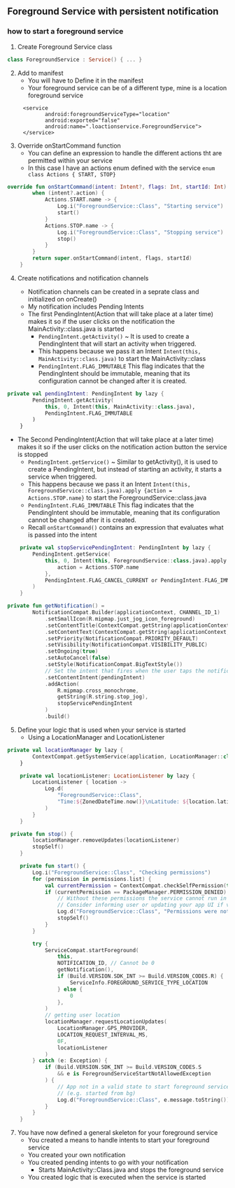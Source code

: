 ## Foreground Service with persistent notification

### how to start a foreground service

1. Create Foreground Service class
 
```kotlin
class ForegroundService : Service() { ... }
```

2. Add to manifest
    - You will have to Define it in the manifest
    - Your foreground service can be of a different type, mine is a location foreground service

```manifest
     <service
            android:foregroundServiceType="location"
            android:exported="false"
            android:name=".loactionservice.ForegroundService">
     </service>
```

3. Override onStartCommand function
    * You can define an expression to handle the different actions tht are permitted within your service
    * In this case I have an actions enum defined with the service `enum class Actions { START, STOP}`

```kotlin
override fun onStartCommand(intent: Intent?, flags: Int, startId: Int): Int {
        when (intent?.action) {
            Actions.START.name -> {
                Log.i("ForegroundService::Class", "Starting service")
                start()
            }
            Actions.STOP.name -> {
                Log.i("ForegroundService::Class", "Stopping service")
                stop()
            }
        }
        return super.onStartCommand(intent, flags, startId)
    }

```

4. Create notifications and notification channels
    - Notification channels can be created in a seprate class and initialized on onCreate()
    - My notification includes Pending Intents


    * The first PendingIntent(Action that will take place at a later time) makes it so if the user clicks on the notification the MainActivity::class.java is started
        * `PendingIntent.getActivity()` ~ It is used to create a PendingIntent that will start an activity when triggered.
        * This happens because we pass it an Intent `Intent(this, MainActivity::class.java)` to start the MainActivity::class
        * `PendingIntent.FLAG_IMMUTABLE` This flag indicates that the PendingIntent should be immutable, meaning that its configuration cannot be changed after it is created. 

```kotlin
private val pendingIntent: PendingIntent by lazy {
        PendingIntent.getActivity(
            this, 0, Intent(this, MainActivity::class.java),
            PendingIntent.FLAG_IMMUTABLE
        )
    }
```

* The Second PendingIntent(Action that will take place at a later time) makes it so if the user clicks on the notification action button the service is stopped
    * `PendingIntent.getService()` ~ Similar to getActivity(), it is used to create a PendingIntent, but instead of starting an activity, it starts a service when triggered. 
    * This happens because we pass it an Intent `Intent(this, ForegroundService::class.java).apply {action = Actions.STOP.name}` to start the ForegroundService::class.java
    * `PendingIntent.FLAG_IMMUTABLE` This flag indicates that the PendingIntent should be immutable, meaning that its configuration cannot be changed after it is created. 
    * Recall `onStartCommand()` contains an expression that evaluates what is passed into the intent

```kotlin
    private val stopServicePendingIntent: PendingIntent by lazy {
        PendingIntent.getService(
            this, 0, Intent(this, ForegroundService::class.java).apply {
                action = Actions.STOP.name
            },
            PendingIntent.FLAG_CANCEL_CURRENT or PendingIntent.FLAG_IMMUTABLE
        )
    }
```

```kotlin
private fun getNotification() =
        NotificationCompat.Builder(applicationContext, CHANNEL_ID_1)
            .setSmallIcon(R.mipmap.just_jog_icon_foreground)
            .setContentTitle(ContextCompat.getString(applicationContext, R.string.just_jog))
            .setContentText(ContextCompat.getString(applicationContext, R.string.notification_text))
            .setPriority(NotificationCompat.PRIORITY_DEFAULT)
            .setVisibility(NotificationCompat.VISIBILITY_PUBLIC)
            .setOngoing(true)
            .setAutoCancel(false)
            .setStyle(NotificationCompat.BigTextStyle())
            // Set the intent that fires when the user taps the notification.
            .setContentIntent(pendingIntent)
            .addAction(
                R.mipmap.cross_monochrome,
                getString(R.string.stop_jog),
                stopServicePendingIntent
            )
            .build()
```

5. Define your logic that is used when your service is started
    * Using a LocationManager and LocationListener
      
```kotlin
private val locationManager by lazy {
        ContextCompat.getSystemService(application, LocationManager::class.java) as LocationManager
    }

    private val locationListener: LocationListener by lazy {
        LocationListener { location ->
            Log.d(
                "ForegroundService::Class",
                "Time:${ZonedDateTime.now()}\nLatitude: ${location.latitude}, Longitude:${location.longitude}"
            )
        }
    }
```


```kotlin
 private fun stop() {
        locationManager.removeUpdates(locationListener)
        stopSelf()
    }

    private fun start() {
        Log.i("ForegroundService::Class", "Checking permissions")
        for (permission in permissions.list) {
            val currentPermission = ContextCompat.checkSelfPermission(this, permission)
            if (currentPermission == PackageManager.PERMISSION_DENIED) {
                // Without these permissions the service cannot run in the foreground
                // Consider informing user or updating your app UI if visible.
                Log.d("ForegroundService::Class", "Permissions were not given, stopping service!")
                stopSelf()
            }
        }

        try {
            ServiceCompat.startForeground(
                this,
                NOTIFICATION_ID, // Cannot be 0
                getNotification(),
                if (Build.VERSION.SDK_INT >= Build.VERSION_CODES.R) {
                    ServiceInfo.FOREGROUND_SERVICE_TYPE_LOCATION
                } else {
                    0
                },
            )
            // getting user location
            locationManager.requestLocationUpdates(
                LocationManager.GPS_PROVIDER,
                LOCATION_REQUEST_INTERVAL_MS,
                0F,
                locationListener
            )
        } catch (e: Exception) {
            if (Build.VERSION.SDK_INT >= Build.VERSION_CODES.S
                && e is ForegroundServiceStartNotAllowedException
            ) {
                // App not in a valid state to start foreground service
                // (e.g. started from bg)
                Log.d("ForegroundService::Class", e.message.toString())
            }
        }
    }
```
7. You have now defined a general skeleton for your foreground service
    * You created a means to handle intents to start your foreground service
    * You created your own notification
    * You created pending intents to go with your notification
        * Starts MainActivity::Class.java and stops the foreground service    
    * You created logic that is executed when the service is started